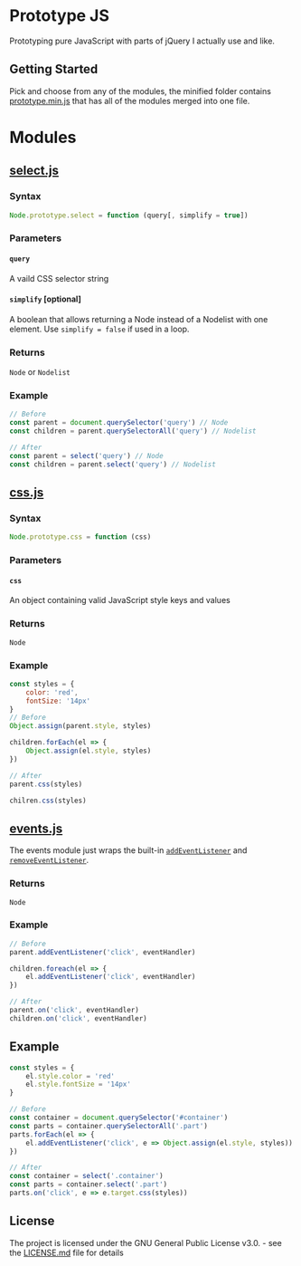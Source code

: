 # Prototype JS

Prototyping pure JavaScript with parts of jQuery I actually use and like.

## Getting Started

Pick and choose from any of the modules, the minified folder contains [prototype.min.js](min/prototype.min.js) that has all of the modules merged into one file.

# Modules

## [select.js](modules/select.js)
### Syntax
```javascript
Node.prototype.select = function (query[, simplify = true])
```
### Parameters
#### `query`
A vaild CSS selector string
#### `simplify` [optional]
A boolean that allows returning a Node instead of a Nodelist with one element. Use `simplify = false` if used in a loop.
### Returns
`Node` or `Nodelist`
### Example
```javascript
// Before
const parent = document.querySelector('query') // Node
const children = parent.querySelectorAll('query') // Nodelist

// After 
const parent = select('query') // Node
const children = parent.select('query') // Nodelist
```


## [css.js](modules/css.js)
### Syntax
```javascript
Node.prototype.css = function (css)
```
### Parameters
#### `css`
An object containing valid JavaScript style keys and values
### Returns
`Node`
### Example
```javascript
const styles = {
    color: 'red',
    fontSize: '14px'
}
// Before
Object.assign(parent.style, styles)

children.forEach(el => {
    Object.assign(el.style, styles)
})

// After
parent.css(styles)

chilren.css(styles)
```

## [events.js](modules/events.js)
The events module just wraps the built-in [`addEventListener`](https://developer.mozilla.org/en-US/docs/Web/API/EventTarget/addEventListener) and [`removeEventListener`](https://developer.mozilla.org/en-US/docs/Web/API/EventTarget/removeEventListener).
### Returns
`Node`
### Example
```javascript
// Before
parent.addEventListener('click', eventHandler)

children.foreach(el => {
    el.addEventListener('click', eventHandler)
})

// After
parent.on('click', eventHandler)
children.on('click', eventHandler)
```




## Example
```javascript
const styles = {
    el.style.color = 'red'
    el.style.fontSize = '14px'
}

// Before
const container = document.querySelector('#container')
const parts = container.querySelectorAll('.part')
parts.forEach(el => {
    el.addEventListener('click', e => Object.assign(el.style, styles))
})

// After
const container = select('.container')
const parts = container.select('.part')
parts.on('click', e => e.target.css(styles))
```
## License

The project is licensed under the GNU General Public License v3.0. - see the [LICENSE.md](LICENSE.md) file for details
